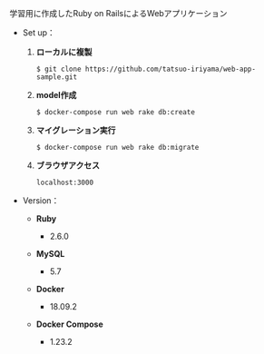 学習用に作成したRuby on RailsによるWebアプリケーション

* Set up：

    1. **ローカルに複製**
        ```
        $ git clone https://github.com/tatsuo-iriyama/web-app-sample.git
        ```

    2. **model作成**
        ```
        $ docker-compose run web rake db:create
        ```

    3. **マイグレーション実行**
        ```
        $ docker-compose run web rake db:migrate
        ```

    4. **ブラウザアクセス**
        ```
        localhost:3000
        ```

* Version：

    - **Ruby**
        - 2.6.0

    - **MySQL**
        - 5.7

    - **Docker**
        - 18.09.2

    - **Docker Compose**
        - 1.23.2
